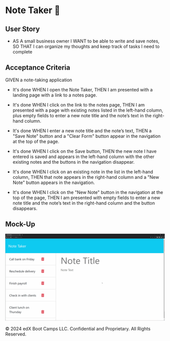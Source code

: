 # Note Taker 📝

## User Story

- AS A small business owner
I WANT to be able to write and save notes,
SO THAT I can organize my thoughts and keep track of tasks I need to complete

## Acceptance Criteria

GIVEN a note-taking application

- It's done WHEN I open the Note Taker,
THEN I am presented with a landing page with a link to a notes page.

- It's done WHEN I click on the link to the notes page,
THEN I am presented with a page with existing notes listed in the left-hand column, plus empty fields to enter a new note title and the note’s text in the right-hand column.

- It's done WHEN I enter a new note title and the note’s text,
THEN a "Save Note" button and a "Clear Form" button appear in the navigation at the top of the page.

- It's done WHEN I click on the Save button,
THEN the new note I have entered is saved and appears in the left-hand column with the other existing notes and the buttons in the navigation disappear.

- It's done WHEN I click on an existing note in the list in the left-hand column,
THEN that note appears in the right-hand column and a "New Note" button appears in the navigation.

- It's done WHEN I click on the "New Note" button in the navigation at the top of the page, 
THEN I am presented with empty fields to enter a new note title and the note’s text in the right-hand column and the button disappears.

## Mock-Up

![The foolowing image shows the web application's appearance and functionality:](./11-express-homework-demo.gif)

© 2024 edX Boot Camps LLC. Confidential and Proprietary. All Rights Reserved.
